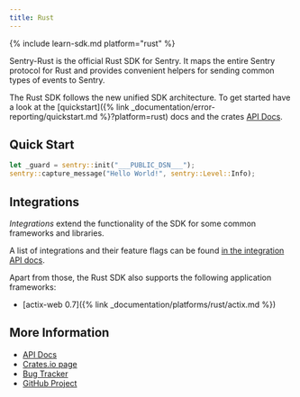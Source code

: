 ```yaml
---
title: Rust
---
```


{% include learn-sdk.md platform="rust" %}

Sentry-Rust is the official Rust SDK for Sentry. It maps the entire Sentry
protocol for Rust and provides convenient helpers for sending common types of
events to Sentry.

The Rust SDK follows the new unified SDK architecture.  To get started have a
look at the [quickstart]({% link _documentation/error-reporting/quickstart.md
%}?platform=rust) docs and the crates [API Docs](https://docs.rs/sentry).

## Quick Start

```rust
let _guard = sentry::init("___PUBLIC_DSN___");
sentry::capture_message("Hello World!", sentry::Level::Info);
```

## Integrations

*Integrations* extend the functionality of the SDK for some common frameworks
and libraries.

A list of integrations and their feature flags can be found
[in the integration API docs](https://docs.rs/sentry/0/sentry/integrations/index.html).

Apart from those, the Rust SDK also supports the following application frameworks:

* [actix-web 0.7]({% link _documentation/platforms/rust/actix.md %})

## More Information

-   [API Docs](http://docs.rs/sentry)
-   [Crates.io page](http://crates.io/crates/sentry)
-   [Bug Tracker](http://github.com/getsentry/sentry-rust/issues)
-   [GitHub Project](http://github.com/getsentry/sentry-rust)
